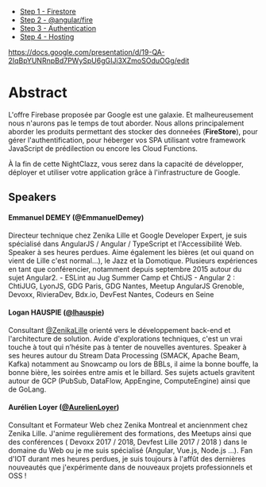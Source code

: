 - [Step 1 - Firestore](https://github.com/Zenika/nc-firebase/steps/step1.md)
- [Step 2 - @angular/fire](https://github.com/Zenika/nc-firebase/steps/step2.md)
- [Step 3 - Authentication](https://github.com/Zenika/nc-firebase/steps/step3.md)
- [Step 4 - Hosting](https://github.com/Zenika/nc-firebase/steps/step4.md)


https://docs.google.com/presentation/d/19-QA-2IqBpYUNRnpBd7PWySpU6gGIJi3XZmoSOduOGg/edit

# Abstract

L'offre Firebase proposée par Google est une galaxie. Et malheureusement nous n'aurons pas le temps de tout aborder. Nous allons
principalement aborder les produits permettant des stocker des donneées (**FireStore**), pour gérer l'authentification, pour héberger vos SPA utilisant votre framework JavaScript de prédilection ou encore les Cloud Functions. 

À la fin de cette NightClazz, vous serez dans la capacité de développer, déployer et utiliser votre application grâce à l'infrastructure de Google. 


## Speakers

#### Emmanuel DEMEY (@EmmanuelDemey)
Directeur technique chez Zenika Lille et Google Developer Expert, je suis spécialisé dans AngularJS / Angular / TypeScript et l'Accessibilité Web. Speaker à ses heures perdues. Aime également les bières (et oui quand on vient de Lille c'est normal...), le Jazz et la Domotique. Plusieurs expériences en tant que conférencier, notamment depuis septembre 2015 autour du sujet Angular2. - ESLint au Jug Summer Camp et ChtiJS - Angular 2 : ChtiJUG, LyonJS, GDG Paris, GDG Nantes, Meetup AngularJS Grenoble, Devoxx, RivieraDev, Bdx.io, DevFest Nantes, Codeurs en Seine

#### Logan HAUSPIE ([@lhauspie](https://twitter.com/lhauspie))
Consultant [@ZenikaLille](https://twitter.com/ZenikaLille) orienté vers le développement back-end et l'architecture de solution.
Avide d'explorations techniques, c'est un vrai touche à tout qui n’hésite pas à tenter de nouvelles aventures.
Speaker à ses heures autour du Stream Data Processing (SMACK, Apache Beam, Kafka) notamment au Snowcamp ou lors de BBLs, il aime la bonne bouffe, la bonne bière, les soirées entre amis et le billard.
Ses sujets actuels gravitent autour de GCP (PubSub, DataFlow, AppEngine, ComputeEngine) ainsi que de GoLang.

#### Aurélien Loyer ([@AurelienLoyer](https://twiter.com/AurelienLoyer))
Consultant et Formateur Web chez Zenika Montreal et anciennment chez Zenika Lille. J'anime regulièrement des formations, des Meetups ainsi que des conférences ( Devoxx 2017 / 2018, Devfest Lille 2017 / 2018 ) dans le domaine du Web ou je me suis spécialisé (Angular, Vue.js, Node.js ...). Fan d'IOT durant mes heures perdues, je suis toujours à l'affût des dernières nouveautés que j'expérimente dans de nouveaux projets professionnels et OSS !
